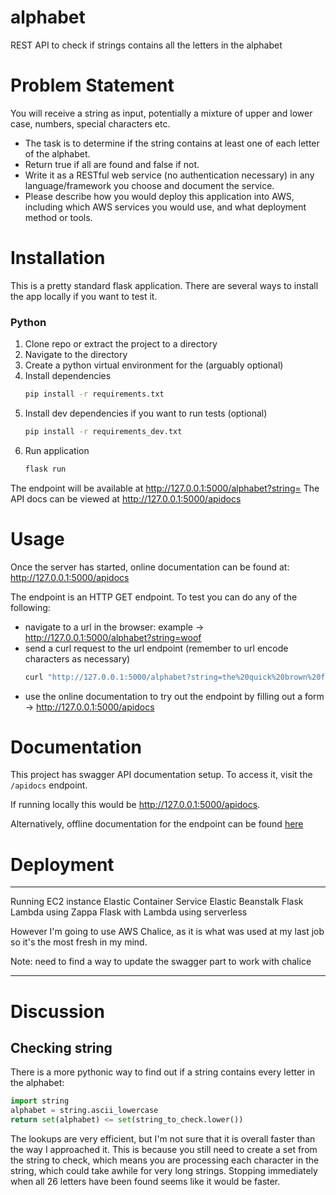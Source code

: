 # alphabet
REST API to check if strings contains all the letters in the alphabet

# Problem Statement

You will receive a string as input, potentially a mixture of upper and lower case, numbers, special characters etc.
* The task is to determine if the string contains at least one of each letter of the alphabet.
* Return true if all are found and false if not. 
* Write it as a RESTful web service (no authentication necessary) in any language/framework you choose and
document the service.
* Please describe how you would deploy this application into AWS, including which AWS services you would use,
and what deployment method or tools.

  
# Installation

This is a pretty standard flask application. 
There are several ways to install the app locally if you want to test it.

### Python

1. Clone repo or extract the project to a directory
1. Navigate to the directory
1. Create a python virtual environment for the (arguably optional)
1. Install dependencies
    ```bash
    pip install -r requirements.txt
    ```
1. Install dev dependencies if you want to run tests (optional)
    ```bash
    pip install -r requirements_dev.txt
    ```
1. Run application
    ```bash
   flask run
   ```

The endpoint will be available at http://127.0.0.1:5000/alphabet?string=<string>
The API docs can be viewed at http://127.0.0.1:5000/apidocs


# Usage

Once the server has started, online documentation can be found at: http://127.0.0.1:5000/apidocs

The endpoint is an HTTP GET endpoint. To test you can do any of the following:
* navigate to a url in the browser: example -> http://127.0.0.1:5000/alphabet?string=woof
* send a curl request to the url endpoint (remember to url encode characters as necessary)
    ```bash
    curl "http://127.0.0.1:5000/alphabet?string=the%20quick%20brown%20fox%20jumps%20over%20the%20lazy%20dog"
    ```
* use the online documentation to try out the endpoint by filling out a form -> http://127.0.0.1:5000/apidocs

# Documentation

This project has swagger API documentation setup. To access it, visit the `/apidocs` endpoint.

If running locally this would be http://127.0.0.1:5000/apidocs.

Alternatively, offline documentation for the endpoint can be found [here](chalicelib/api/docs/alphabet.md)

# Deployment


---------------


Running EC2 instance
Elastic Container Service
Elastic Beanstalk
Flask Lambda using Zappa
Flask with Lambda using serverless

However I'm going to use AWS Chalice, as it is what was used at my last job so it's the most fresh in my mind.

Note: need to find a way to update the swagger part to work with chalice 

-----

# Discussion

## Checking string

There is a more pythonic way to find out if a string contains every letter in the alphabet:

```python
import string
alphabet = string.ascii_lowercase
return set(alphabet) <= set(string_to_check.lower())
```

The lookups are very efficient, but I'm not sure that it is overall faster than the way I approached it. This is because
you still need to create a set from the string to check, which means you are processing each character in the string,
which could take awhile for very long strings. Stopping immediately when all 26 letters have been found seems 
like it would be faster.
